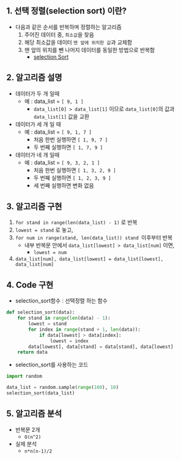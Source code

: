 ## **1. 선택 정렬(selection sort) 이란?**

- 다음과 같은 순서를 반복하며 정렬하는 알고리즘
  1. 주어진 데이터 중, `최소값`을 찾음
  2. 해당 최소값을 데이터 `맨 앞에 위치한 값`과 교체함
  3. 맨 앞의 위치를 뺀 나머지 데이터를 동일한 방법으로 반복함
     - [selection Sort](ttps://visualgo.net/en/sorting)


## **2. 알고리즘 설명**

- 데이터가 두 개 일때
    - 예 : data_list = `[ 9, 1 ]`
        - `data_list[0] > data_list[1]` 이므로 `data_list[0]`의 값과 `data_list[1]` 값을 교환
- 데이터가 세 개 일 때
    - 예 : data_list = `[ 9, 1, 7 ]`
        - 처음 한번 실행하면 `[ 1, 9, 7 ]`
        - 두 번째 실행하면 `[ 1, 7, 9 ]`
- 데이터가 네 개 일때
    - 예 : data_list = `[ 9, 3, 2, 1 ]`
        - 처음 한번 실행하면 `[ 1, 3, 2, 9 ]`
        - 두 번째 실행하면 `[ 1, 2, 3, 9 ]`
        - 세 번째 실행하면 변화 없음

## **3. 알고리즘 구현**

1. `for stand in range(len(data_list) - 1)` 로 반복
2. `lowest = stand` 로 놓고,
3. `for num in range(stand, len(data_list)) stand `이후부터 반복
    - 내부 반복문 안에서 `data_list[lowest] > data_list[num]` 이면,
        - `lowest = num`
4. `data_list[num], data_list[lowest] = data_list[lowest], data_list[num]`

## **4. Code 구현**

- selection_sort함수 : 선택정렬 하는 함수
```python
def selection_sort(data):
    for stand in range(len(data) - 1):
        lowest = stand
        for index in range(stand + 1, len(data)):
            if data[lowest] > data[index]:
                lowest = index
        data[lowest], data[stand] = data[stand], data[lowest]
    return data
```

- selection_sort를 사용하는 코드
```python
import random

data_list = random.sample(range(100), 10)
selection_sort(data_list)
```

## **5. 알고리즘 분석**
- 반복문 2개
    - `O(n^2)`
- 실제 분석
    - `n*n(n-1)/2`